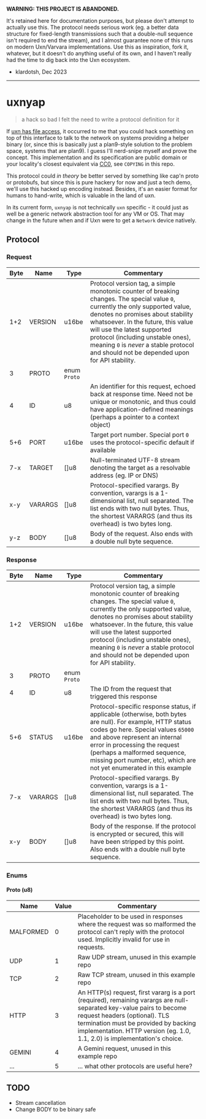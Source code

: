 **WARNING: THIS PROJECT IS ABANDONED.**

It's retained here for documentation purposes, but please don't attempt to
actually use this. The protocol needs serious work (eg. a better data structure
for fixed-length transmissions such that a double-null sequence isn't required
    to end the stream), and I almost guarantee none of this runs on modern
    Uxn/Varvara implementations. Use this as inspiration, fork it, whatever,
    but it doesn't do anything useful of its own, and I haven't really had the
    time to dig back into the Uxn ecosystem.

- klardotsh, Dec 2023

---

# uxnyap

> a hack so bad I felt the need to write a protocol definition for it

If [uxn has file access](https://merveilles.town/@neauoire/107091120383910458),
it occurred to me that you could hack something on top of this interface to
talk to the network on systems providing a helper binary (or, since this is
basically just a plan9-style solution to the problem space, systems that are
plan9). I guess I'll nerd-snipe myself and prove the concept. This
implementation and its specification are public domain or your locality's
closest equivalent via
[CC0](https://creativecommons.org/publicdomain/zero/1.0/), see `COPYING` in
this repo.

This protocol could *in theory* be better served by something like cap'n proto
or protobufs, but since this is pure hackery for now and just a tech demo,
we'll use this hacked up encoding instead. Besides, it's an easier format for
humans to hand-write, which is valuable in the land of uxn.

In its current form, `uxnyap` is not technically `uxn` specific - it could just
as well be a generic network abstraction tool for any VM or OS. That may change
in the future when and if Uxn were to get a `Network` device natively.

## Protocol

### Request

| Byte |    Name |          Type | Commentary |
|------|---------|---------------|------------|
|  1+2 | VERSION |         u16be | Protocol version tag, a simple monotonic counter of breaking changes. The special value `0`, currently the only supported value, denotes no promises about stability whatsoever. In the future, this value will use the latest supported protocol (including unstable ones), meaning `0` is _never_ a stable protocol and should not be depended upon for API stability. |
|    3 |   PROTO |  enum `Proto` | |
|    4 |      ID |            u8 | An identifier for this request, echoed back at response time. Need not be unique or monotonic, and thus could have application-defined meanings (perhaps a pointer to a context object) |
|  5+6 |    PORT |         u16be | Target port number. Special port `0` uses the protocol-specific default if available |
|  7-x |  TARGET |          []u8 | Null-terminated UTF-8 stream denoting the target as a resolvable address (eg. IP or DNS) |
|  x-y | VARARGS |          []u8 | Protocol-specified varargs. By convention, varargs is a 1-dimensional list, null separated. The list ends with two null bytes. Thus, the shortest VARARGS (and thus its overhead) is two bytes long. |
|  y-z |    BODY |          []u8 | Body of the request. Also ends with a double null byte sequence. |


### Response

| Byte | Name    |          Type | Commentary |
|------|---------|---------------|------------|
|  1+2 | VERSION |         u16be | Protocol version tag, a simple monotonic counter of breaking changes. The special value `0`, currently the only supported value, denotes no promises about stability whatsoever. In the future, this value will use the latest supported protocol (including unstable ones), meaning `0` is _never_ a stable protocol and should not be depended upon for API stability. |
|    3 |   PROTO |  enum `Proto` | |
|    4 |      ID |            u8 | The ID from the request that triggered this response |
|  5+6 |  STATUS |         u16be | Protocol-specific response status, if applicable (otherwise, both bytes are null). For example, HTTP status codes go here. Special values `65000` and above represent an internal error in processing the request (perhaps a malformed sequence, missing port number, etc), which are not yet enumerated in this example |
|  7-x | VARARGS |          []u8 | Protocol-specified varargs. By convention, varargs is a 1-dimensional list, null separated. The list ends with two null bytes. Thus, the shortest VARARGS (and thus its overhead) is two bytes long. |
|  x-y |    BODY |          []u8 | Body of the response. If the protocol is encrypted or secured, this will have been stripped by this point. Also ends with a double null byte sequence. |

### Enums

#### Proto (u8)

| Name      | Value | Commentary |
|-----------|-------|------------|
| MALFORMED |     0 | Placeholder to be used in responses where the request was so malformed the protocol can't reply with the protocol used. Implicitly invalid for use in requests. |
| UDP       |     1 | Raw UDP stream, unused in this example repo |
| TCP       |     2 | Raw TCP stream, unused in this example repo |
| HTTP      |     3 | An HTTP(s) request, first vararg is a port (required), remaining varargs are null-separated key-value pairs to become request headers (optional). TLS termination must be provided by backing implementation. HTTP version (eg. 1.0, 1.1, 2.0) is implementation's choice. |
| GEMINI    |     4 | A Gemini request, unused in this example repo |
| ...       |     5 | ... what other protocols are useful here? |

## TODO

- Stream cancellation
- Change BODY to be binary safe
